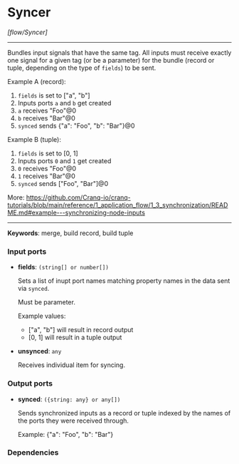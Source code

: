 # Syncer

_[flow/Syncer]_

---

Bundles input signals that have the same tag. All inputs must receive exactly one signal for a given tag (or be a parameter) for the bundle (record or tuple, depending on the type of `fields`) to be sent.  
  
Example A (record):  
1. `fields` is set to ["a", "b"]  
2. Inputs ports `a` and `b` get created  
3. `a` receives "Foo"@0  
4. `b` receives "Bar"@0  
5. `synced` sends {"a": "Foo", "b": "Bar"}@0  
  
Example B (tuple):  
1. `fields` is set to [0, 1]  
2. Inputs ports `0` and `1` get created  
3. `0` receives "Foo"@0  
4. `1` receives "Bar"@0  
5. `synced` sends ["Foo", "Bar"]@0  
  
More: https://github.com/Cranq-io/cranq-tutorials/blob/main/reference/1_application_flow/1_3_synchronization/README.md#example---synchronizing-node-inputs  

---

__Keywords__: merge, build record, build tuple

### Input ports

* __fields__: ` (string[] or number[]) `

    Sets a list of inupt port names matching property names in the data sent via `synced`.
    
    Must be parameter.
    
    Example values:
    * ["a", "b"] will result in record output
    * [0, 1] will result in a tuple output


* __unsynced__: ` any `

    Receives individual item for syncing.

### Output ports

* __synced__: ` ({string: any} or any[]) `

    Sends synchronized inputs as a record or tuple indexed by the names of the ports they were received through.
    
    Example:
    {"a": "Foo", "b": "Bar"}

### Dependencies




